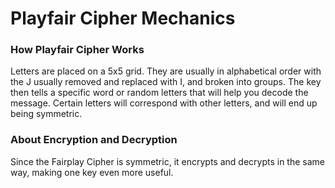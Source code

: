 # Playfair Cipher Mechanics

### How Playfair Cipher Works
Letters are placed on a 5x5 grid. They are usually in alphabetical order with the J usually removed and replaced with I, and broken into groups. The key then tells a specific word or random letters that will help you decode the message. Certain letters will correspond with other letters, and will end up being symmetric.

### About Encryption and Decryption
Since the Fairplay Cipher is symmetric, it encrypts and decrypts in the same way, making one key even more useful.
